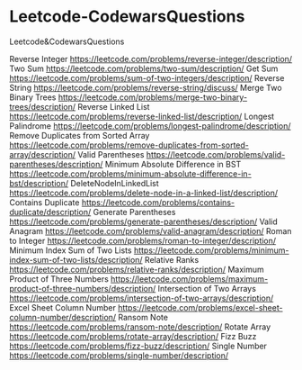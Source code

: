 # Leetcode-CodewarsQuestions
Leetcode&amp;CodewarsQuestions

Reverse Integer            https://leetcode.com/problems/reverse-integer/description/   
Two Sum                    https://leetcode.com/problems/two-sum/description/
Get Sum                    https://leetcode.com/problems/sum-of-two-integers/description/
Reverse String             https://leetcode.com/problems/reverse-string/discuss/
Merge Two Binary Trees     https://leetcode.com/problems/merge-two-binary-trees/description/
Reverse Linked List        https://leetcode.com/problems/reverse-linked-list/description/
Longest Palindrome         https://leetcode.com/problems/longest-palindrome/description/
Remove Duplicates from Sorted Array     https://leetcode.com/problems/remove-duplicates-from-sorted-array/description/
Valid Parentheses          https://leetcode.com/problems/valid-parentheses/description/
Minimum Absolute Difference in BST      https://leetcode.com/problems/minimum-absolute-difference-in-bst/description/
DeleteNodeInLinkedList      https://leetcode.com/problems/delete-node-in-a-linked-list/description/
Contains Duplicate          https://leetcode.com/problems/contains-duplicate/description/
Generate Parentheses        https://leetcode.com/problems/generate-parentheses/description/
Valid Anagram               https://leetcode.com/problems/valid-anagram/description/
Roman to Integer            https://leetcode.com/problems/roman-to-integer/description/
Minimum Index Sum of Two Lists  https://leetcode.com/problems/minimum-index-sum-of-two-lists/description/
Relative Ranks              https://leetcode.com/problems/relative-ranks/description/
Maximum Product of Three Numbers    https://leetcode.com/problems/maximum-product-of-three-numbers/description/
Intersection of Two Arrays  https://leetcode.com/problems/intersection-of-two-arrays/description/
Excel Sheet Column Number   https://leetcode.com/problems/excel-sheet-column-number/description/
Ransom Note                 https://leetcode.com/problems/ransom-note/description/
Rotate Array                https://leetcode.com/problems/rotate-array/description/
Fizz Buzz                   https://leetcode.com/problems/fizz-buzz/description/
Single Number               https://leetcode.com/problems/single-number/description/
